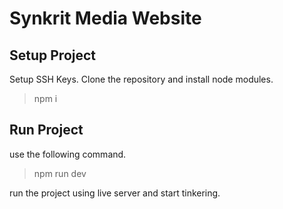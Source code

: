 # Synkrit Media Website

## Setup Project
Setup SSH Keys.
Clone the repository and install node modules.
> npm i

## Run Project
use the following command.
> npm run dev

run the project using live server and start tinkering.
